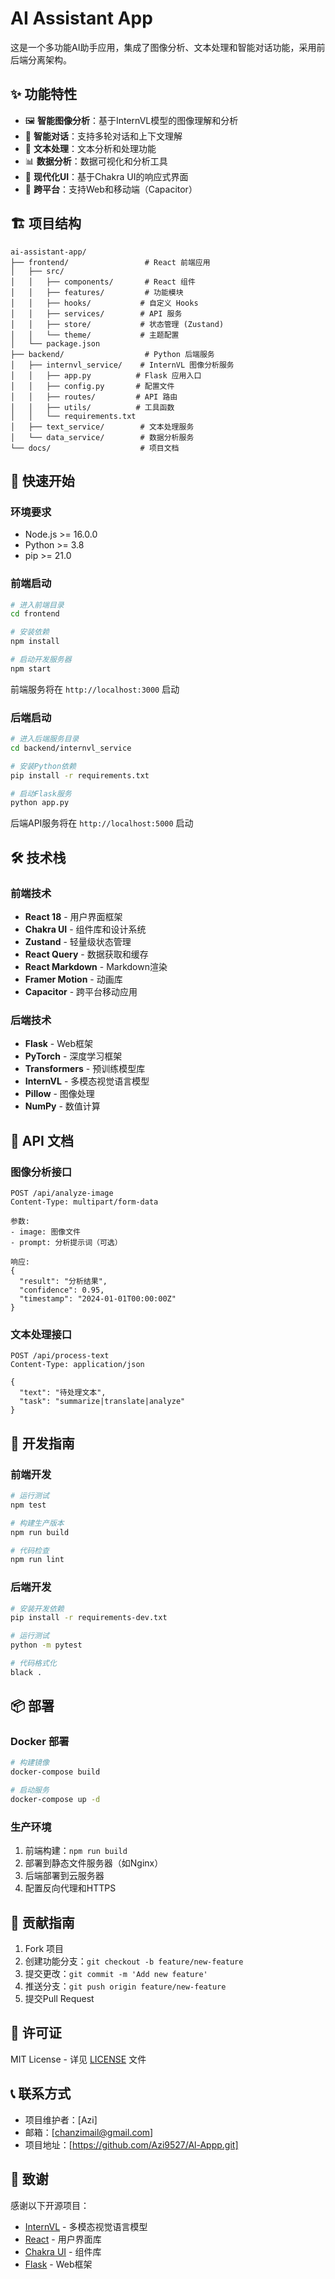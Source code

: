 


          
# AI Assistant App

这是一个多功能AI助手应用，集成了图像分析、文本处理和智能对话功能，采用前后端分离架构。

## ✨ 功能特性

- 🖼️ **智能图像分析**：基于InternVL模型的图像理解和分析
- 💬 **智能对话**：支持多轮对话和上下文理解
- 📝 **文本处理**：文本分析和处理功能
- 📊 **数据分析**：数据可视化和分析工具
- 🎨 **现代化UI**：基于Chakra UI的响应式界面
- 📱 **跨平台**：支持Web和移动端（Capacitor）

## 🏗️ 项目结构

```
ai-assistant-app/
├── frontend/                 # React 前端应用
│   ├── src/
│   │   ├── components/       # React 组件
│   │   ├── features/         # 功能模块
│   │   ├── hooks/           # 自定义 Hooks
│   │   ├── services/        # API 服务
│   │   ├── store/           # 状态管理 (Zustand)
│   │   └── theme/           # 主题配置
│   └── package.json
├── backend/                  # Python 后端服务
│   ├── internvl_service/    # InternVL 图像分析服务
│   │   ├── app.py          # Flask 应用入口
│   │   ├── config.py       # 配置文件
│   │   ├── routes/         # API 路由
│   │   ├── utils/          # 工具函数
│   │   └── requirements.txt
│   ├── text_service/        # 文本处理服务
│   └── data_service/        # 数据分析服务
└── docs/                    # 项目文档
```

## 🚀 快速开始

### 环境要求

- Node.js >= 16.0.0
- Python >= 3.8
- pip >= 21.0

### 前端启动

```bash
# 进入前端目录
cd frontend

# 安装依赖
npm install

# 启动开发服务器
npm start
```

前端服务将在 `http://localhost:3000` 启动

### 后端启动

```bash
# 进入后端服务目录
cd backend/internvl_service

# 安装Python依赖
pip install -r requirements.txt

# 启动Flask服务
python app.py
```

后端API服务将在 `http://localhost:5000` 启动

## 🛠️ 技术栈

### 前端技术

- **React 18** - 用户界面框架
- **Chakra UI** - 组件库和设计系统
- **Zustand** - 轻量级状态管理
- **React Query** - 数据获取和缓存
- **React Markdown** - Markdown渲染
- **Framer Motion** - 动画库
- **Capacitor** - 跨平台移动应用

### 后端技术

- **Flask** - Web框架
- **PyTorch** - 深度学习框架
- **Transformers** - 预训练模型库
- **InternVL** - 多模态视觉语言模型
- **Pillow** - 图像处理
- **NumPy** - 数值计算

## 📝 API 文档

### 图像分析接口

```http
POST /api/analyze-image
Content-Type: multipart/form-data

参数:
- image: 图像文件
- prompt: 分析提示词（可选）

响应:
{
  "result": "分析结果",
  "confidence": 0.95,
  "timestamp": "2024-01-01T00:00:00Z"
}
```

### 文本处理接口

```http
POST /api/process-text
Content-Type: application/json

{
  "text": "待处理文本",
  "task": "summarize|translate|analyze"
}
```

## 🔧 开发指南

### 前端开发

```bash
# 运行测试
npm test

# 构建生产版本
npm run build

# 代码检查
npm run lint
```

### 后端开发

```bash
# 安装开发依赖
pip install -r requirements-dev.txt

# 运行测试
python -m pytest

# 代码格式化
black .
```

## 📦 部署

### Docker 部署

```bash
# 构建镜像
docker-compose build

# 启动服务
docker-compose up -d
```

### 生产环境

1. 前端构建：`npm run build`
2. 部署到静态文件服务器（如Nginx）
3. 后端部署到云服务器
4. 配置反向代理和HTTPS

## 🤝 贡献指南

1. Fork 项目
2. 创建功能分支：`git checkout -b feature/new-feature`
3. 提交更改：`git commit -m 'Add new feature'`
4. 推送分支：`git push origin feature/new-feature`
5. 提交Pull Request

## 📄 许可证

MIT License - 详见 [LICENSE](LICENSE) 文件

## 📞 联系方式

- 项目维护者：[Azi]
- 邮箱：[chanzimail@gmail.com]
- 项目地址：[https://github.com/Azi9527/Al-Appp.git]

## 🙏 致谢

感谢以下开源项目：

- [InternVL](https://github.com/OpenGVLab/InternVL) - 多模态视觉语言模型
- [React](https://reactjs.org/) - 用户界面库
- [Chakra UI](https://chakra-ui.com/) - 组件库
- [Flask](https://flask.palletsprojects.com/) - Web框架
        